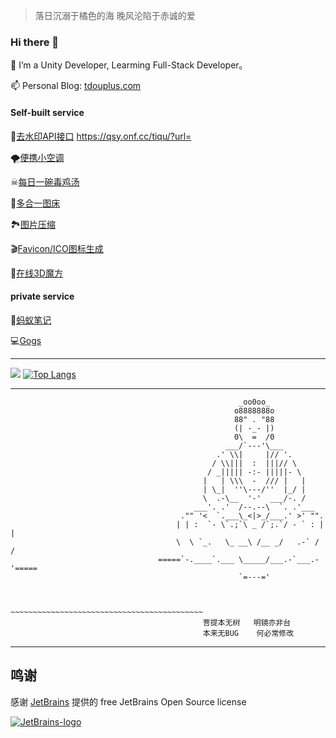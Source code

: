 > 落日沉溺于橘色的海 晚风沦陷于赤诚的爱

### Hi there 👋

🌱 I’m a Unity Developer, Learming Full-Stack Developer。

📫 Personal Blog: [tdouplus.com](https://www.tdouplus.com) 


#### Self-built service

🚱[去水印API接口](https://qsy.onf.cc/tiqu/?url=) https://qsy.onf.cc/tiqu/?url=

🌪[便携小空调](https://ac.onf.cc/)

☠[每日一碗毒鸡汤](https://www.tdouplus.com/soul/)

🧩[多合一图床](https://pic.onf.cc)

🏞[图片压缩](https://ic.onf.cc/)

🎬[Favicon/ICO图标生成](https://ico.onf.cc/)

🎲[在线3D魔方](https://mf.onf.cc/)


#### private service

📒[蚂蚁笔记](https://note.onf.cc)

💻[Gogs](https://git.onf.cc)

---

![](https://github-readme-stats.vercel.app/api?username=tdouguo&theme=dark)
[![Top Langs](https://github-readme-stats.vercel.app/api/top-langs/?username=tdouguo&layout=compact&theme=dark)](https://github.com/anuraghazra/github-readme-stats)

---


                                                       _oo0oo_
                                                      o8888888o
                                                      88" . "88
                                                      (| -_- |)
                                                      0\  =  /0
                                                    ___/`---'\___
                                                  .' \\|     |// '.
                                                 / \\|||  :  |||// \
                                                / _||||| -:- |||||- \
                                               |   | \\\  -  /// |   |
                                               | \_|  ''\---/''  |_/ |
                                               \  .-\__  '-'  ___/-. /
                                             ___'. .'  /--.--\  `. .'___
                                          ."" '<  `.___\_<|>_/___.' >' "".
                                         | | :  `- \`.;`\ _ /`;.`/ - ` : | |
                                         \  \ `_.   \_ __\ /__ _/   .-` /  /
                                     =====`-.____`.___ \_____/___.-`___.-'=====
                                                       `=---='


                                     ~~~~~~~~~~~~~~~~~~~~~~~~~~~~~~~~~~~~~~~~~~~
                                               菩提本无树   明镜亦非台
                                               本来无BUG    何必常修改


---

## 鸣谢

感谢 [JetBrains](https://www.jetbrains.com/?from=real-url) 提供的 free JetBrains Open Source license

[![JetBrains-logo](https://i.loli.net/2020/10/03/E4h5FZmSfnGIgap.png)](https://www.jetbrains.com/?from=real-url)

